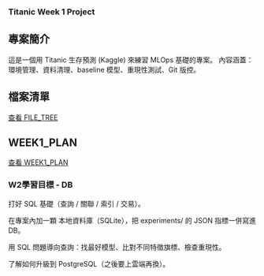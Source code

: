 ### Titanic Week 1 Project

## 專案簡介
這是一個用 Titanic 生存預測 (Kaggle) 來練習 MLOps 基礎的專案。
內容涵蓋：環境管理、資料清理、baseline 模型、重現性測試、Git 版控。

## 檔案清單
[查看 FILE_TREE](docs/FILE_TREE.md)


## WEEK1_PLAN
[查看 WEEK1_PLAN](docs/WEEK1_PLAN.md)


### W2學習目標 - DB

打好 SQL 基礎（查詢 / 關聯 / 索引 / 交易）。

在專案內加一顆 本地資料庫（SQLite），把 experiments/ 的 JSON 指標一併寫進 DB。

用 SQL 問題導向查詢：找最好模型、比對不同特徵旗標、檢查重現性。

了解如何升級到 PostgreSQL（之後要上雲端再換）。











